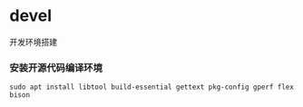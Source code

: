 # devel
开发环境搭建
### 安装开源代码编译环境
`sudo apt install libtool build-essential gettext pkg-config gperf flex bison`
